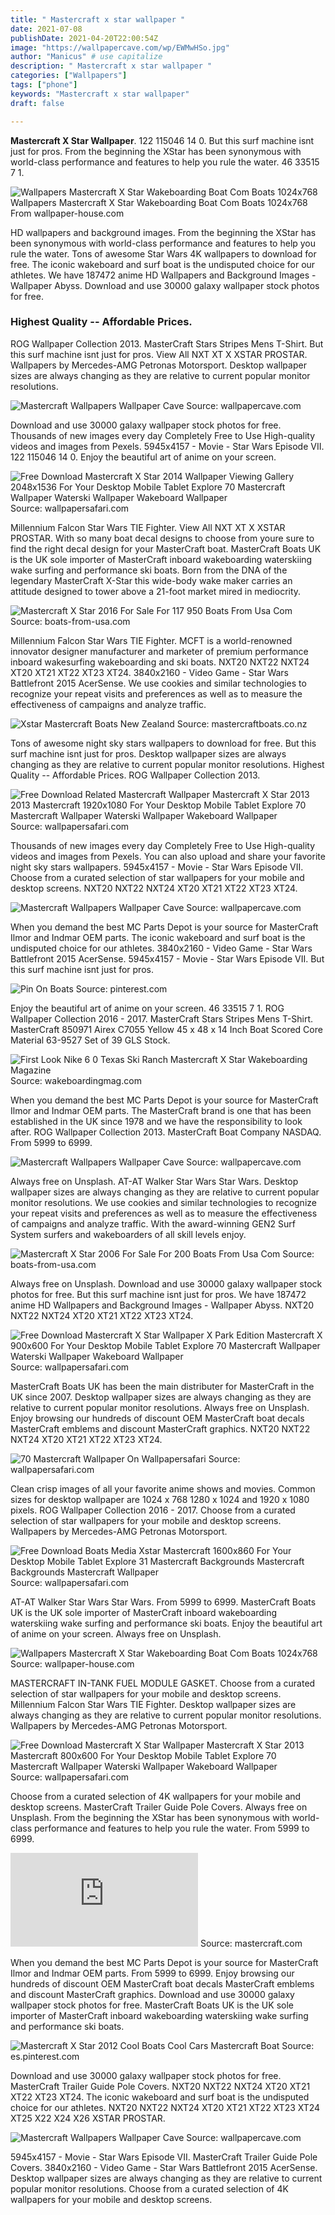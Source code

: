 ```yaml
---
title: " Mastercraft x star wallpaper "
date: 2021-07-08
publishDate: 2021-04-20T22:00:54Z
image: "https://wallpapercave.com/wp/EWMwHSo.jpg"
author: "Manicus" # use capitalize
description: " Mastercraft x star wallpaper "
categories: ["Wallpapers"]
tags: ["phone"]
keywords: "Mastercraft x star wallpaper"
draft: false

---
```



**Mastercraft X Star Wallpaper**. 122 115046 14 0. But this surf machine isnt just for pros. From the beginning the XStar has been synonymous with world-class performance and features to help you rule the water. 46 33515 7 1.

![Wallpapers Mastercraft X Star Wakeboarding Boat Com Boats 1024x768](https://wallpaper-house.com/data/out/8/wallpaper2you_250237.jpg "Wallpapers Mastercraft X Star Wakeboarding Boat Com Boats 1024x768")
Wallpapers Mastercraft X Star Wakeboarding Boat Com Boats 1024x768 From wallpaper-house.com


HD wallpapers and background images. From the beginning the XStar has been synonymous with world-class performance and features to help you rule the water. Tons of awesome Star Wars 4K wallpapers to download for free. The iconic wakeboard and surf boat is the undisputed choice for our athletes. We have 187472 anime HD Wallpapers and Background Images - Wallpaper Abyss. Download and use 30000 galaxy wallpaper stock photos for free.

### Highest Quality -- Affordable Prices.

ROG Wallpaper Collection 2013. MasterCraft Stars Stripes Mens T-Shirt. But this surf machine isnt just for pros. View All NXT XT X XSTAR PROSTAR. Wallpapers by Mercedes-AMG Petronas Motorsport. Desktop wallpaper sizes are always changing as they are relative to current popular monitor resolutions.


![Mastercraft Wallpapers Wallpaper Cave](https://wallpapercave.com/wp/mB0YxzK.jpg "Mastercraft Wallpapers Wallpaper Cave")
Source: wallpapercave.com

Download and use 30000 galaxy wallpaper stock photos for free. Thousands of new images every day Completely Free to Use High-quality videos and images from Pexels. 5945x4157 - Movie - Star Wars Episode VII. 122 115046 14 0. Enjoy the beautiful art of anime on your screen.

![Free Download Mastercraft X Star 2014 Wallpaper Viewing Gallery 2048x1536 For Your Desktop Mobile Tablet Explore 70 Mastercraft Wallpaper Waterski Wallpaper Wakeboard Wallpaper](https://cdn.wallpapersafari.com/88/16/I7O6bi.jpg "Free Download Mastercraft X Star 2014 Wallpaper Viewing Gallery 2048x1536 For Your Desktop Mobile Tablet Explore 70 Mastercraft Wallpaper Waterski Wallpaper Wakeboard Wallpaper")
Source: wallpapersafari.com

Millennium Falcon Star Wars TIE Fighter. View All NXT XT X XSTAR PROSTAR. With so many boat decal designs to choose from youre sure to find the right decal design for your MasterCraft boat. MasterCraft Boats UK is the UK sole importer of MasterCraft inboard wakeboarding waterskiing wake surfing and performance ski boats. Born from the DNA of the legendary MasterCraft X-Star this wide-body wake maker carries an attitude designed to tower above a 21-foot market mired in mediocrity.

![Mastercraft X Star 2016 For Sale For 117 950 Boats From Usa Com](https://boats-from-usa.com/sites/default/files/boats/mastercraft/88037/mastercraft-x-star-985634.jpg "Mastercraft X Star 2016 For Sale For 117 950 Boats From Usa Com")
Source: boats-from-usa.com

Millennium Falcon Star Wars TIE Fighter. MCFT is a world-renowned innovator designer manufacturer and marketer of premium performance inboard wakesurfing wakeboarding and ski boats. NXT20 NXT22 NXT24 XT20 XT21 XT22 XT23 XT24. 3840x2160 - Video Game - Star Wars Battlefront 2015 AcerSense. We use cookies and similar technologies to recognize your repeat visits and preferences as well as to measure the effectiveness of campaigns and analyze traffic.

![Xstar Mastercraft Boats New Zealand](https://www.mastercraftboats.co.nz/wp-content/uploads/2010/01/xstar_7-1.jpg "Xstar Mastercraft Boats New Zealand")
Source: mastercraftboats.co.nz

Tons of awesome night sky stars wallpapers to download for free. But this surf machine isnt just for pros. Desktop wallpaper sizes are always changing as they are relative to current popular monitor resolutions. Highest Quality -- Affordable Prices. ROG Wallpaper Collection 2013.

![Free Download Related Mastercraft Wallpaper Mastercraft X Star 2013 2013 Mastercraft 1920x1080 For Your Desktop Mobile Tablet Explore 70 Mastercraft Wallpaper Waterski Wallpaper Wakeboard Wallpaper](https://cdn.wallpapersafari.com/94/48/7AeyK0.jpg "Free Download Related Mastercraft Wallpaper Mastercraft X Star 2013 2013 Mastercraft 1920x1080 For Your Desktop Mobile Tablet Explore 70 Mastercraft Wallpaper Waterski Wallpaper Wakeboard Wallpaper")
Source: wallpapersafari.com

Thousands of new images every day Completely Free to Use High-quality videos and images from Pexels. You can also upload and share your favorite night sky stars wallpapers. 5945x4157 - Movie - Star Wars Episode VII. Choose from a curated selection of star wallpapers for your mobile and desktop screens. NXT20 NXT22 NXT24 XT20 XT21 XT22 XT23 XT24.

![Mastercraft Wallpapers Wallpaper Cave](https://wallpapercave.com/wp/ubxOOkK.jpg "Mastercraft Wallpapers Wallpaper Cave")
Source: wallpapercave.com

When you demand the best MC Parts Depot is your source for MasterCraft Ilmor and Indmar OEM parts. The iconic wakeboard and surf boat is the undisputed choice for our athletes. 3840x2160 - Video Game - Star Wars Battlefront 2015 AcerSense. 5945x4157 - Movie - Star Wars Episode VII. But this surf machine isnt just for pros.

![Pin On Boats](https://i.pinimg.com/originals/ae/7b/51/ae7b51661df37fed43672b546ef56c34.jpg "Pin On Boats")
Source: pinterest.com

Enjoy the beautiful art of anime on your screen. 46 33515 7 1. ROG Wallpaper Collection 2016 - 2017. MasterCraft Stars Stripes Mens T-Shirt. MasterCraft 850971 Airex C7055 Yellow 45 x 48 x 14 Inch Boat Scored Core Material 63-9527 Set of 39 GLS Stock.

![First Look Nike 6 0 Texas Ski Ranch Mastercraft X Star Wakeboarding Magazine](https://www.wakeboardingmag.com/resizer/idGfRua9MCERsK40NOtU76gDckU=/616x0/smart/arc-anglerfish-arc2-prod-bonnier.s3.amazonaws.com/public/HV6H3I3O2VG7GDSURGS64QJWI4.jpg "First Look Nike 6 0 Texas Ski Ranch Mastercraft X Star Wakeboarding Magazine")
Source: wakeboardingmag.com

When you demand the best MC Parts Depot is your source for MasterCraft Ilmor and Indmar OEM parts. The MasterCraft brand is one that has been established in the UK since 1978 and we have the responsibility to look after. ROG Wallpaper Collection 2013. MasterCraft Boat Company NASDAQ. From 5999 to 6999.

![Mastercraft Wallpapers Wallpaper Cave](https://wallpapercave.com/wp/u6t489I.jpg "Mastercraft Wallpapers Wallpaper Cave")
Source: wallpapercave.com

Always free on Unsplash. AT-AT Walker Star Wars Star Wars. Desktop wallpaper sizes are always changing as they are relative to current popular monitor resolutions. We use cookies and similar technologies to recognize your repeat visits and preferences as well as to measure the effectiveness of campaigns and analyze traffic. With the award-winning GEN2 Surf System surfers and wakeboarders of all skill levels enjoy.

![Mastercraft X Star 2006 For Sale For 200 Boats From Usa Com](https://boats-from-usa.com/sites/default/files/boats/mastercraft/108988/mastercraft-x-star-1233220.jpg "Mastercraft X Star 2006 For Sale For 200 Boats From Usa Com")
Source: boats-from-usa.com

Always free on Unsplash. Download and use 30000 galaxy wallpaper stock photos for free. But this surf machine isnt just for pros. We have 187472 anime HD Wallpapers and Background Images - Wallpaper Abyss. NXT20 NXT22 NXT24 XT20 XT21 XT22 XT23 XT24.

![Free Download Mastercraft X Star Wallpaper X Park Edition Mastercraft X 900x600 For Your Desktop Mobile Tablet Explore 70 Mastercraft Wallpaper Waterski Wallpaper Wakeboard Wallpaper](https://img.wallpapersafari.com/desktop/728/410/38/18/Z0QpPG.jpg "Free Download Mastercraft X Star Wallpaper X Park Edition Mastercraft X 900x600 For Your Desktop Mobile Tablet Explore 70 Mastercraft Wallpaper Waterski Wallpaper Wakeboard Wallpaper")
Source: wallpapersafari.com

MasterCraft Boats UK has been the main distributer for MasterCraft in the UK since 2007. Desktop wallpaper sizes are always changing as they are relative to current popular monitor resolutions. Always free on Unsplash. Enjoy browsing our hundreds of discount OEM MasterCraft boat decals MasterCraft emblems and discount MasterCraft graphics. NXT20 NXT22 NXT24 XT20 XT21 XT22 XT23 XT24.

![70 Mastercraft Wallpaper On Wallpapersafari](https://cdn.wallpapersafari.com/9/78/aoxKmS.jpg "70 Mastercraft Wallpaper On Wallpapersafari")
Source: wallpapersafari.com

Clean crisp images of all your favorite anime shows and movies. Common sizes for desktop wallpaper are 1024 x 768 1280 x 1024 and 1920 x 1080 pixels. ROG Wallpaper Collection 2016 - 2017. Choose from a curated selection of star wallpapers for your mobile and desktop screens. Wallpapers by Mercedes-AMG Petronas Motorsport.

![Free Download Boats Media Xstar Mastercraft 1600x860 For Your Desktop Mobile Tablet Explore 31 Mastercraft Backgrounds Mastercraft Backgrounds Mastercraft Wallpaper](https://cdn.wallpapersafari.com/16/88/AlaVJi.jpg "Free Download Boats Media Xstar Mastercraft 1600x860 For Your Desktop Mobile Tablet Explore 31 Mastercraft Backgrounds Mastercraft Backgrounds Mastercraft Wallpaper")
Source: wallpapersafari.com

AT-AT Walker Star Wars Star Wars. From 5999 to 6999. MasterCraft Boats UK is the UK sole importer of MasterCraft inboard wakeboarding waterskiing wake surfing and performance ski boats. Enjoy the beautiful art of anime on your screen. Always free on Unsplash.

![Wallpapers Mastercraft X Star Wakeboarding Boat Com Boats 1024x768](https://wallpaper-house.com/data/out/8/wallpaper2you_250237.jpg "Wallpapers Mastercraft X Star Wakeboarding Boat Com Boats 1024x768")
Source: wallpaper-house.com

MASTERCRAFT IN-TANK FUEL MODULE GASKET. Choose from a curated selection of star wallpapers for your mobile and desktop screens. Millennium Falcon Star Wars TIE Fighter. Desktop wallpaper sizes are always changing as they are relative to current popular monitor resolutions. Wallpapers by Mercedes-AMG Petronas Motorsport.

![Free Download Mastercraft X Star Wallpaper Mastercraft X Star 2013 Mastercraft 800x600 For Your Desktop Mobile Tablet Explore 70 Mastercraft Wallpaper Waterski Wallpaper Wakeboard Wallpaper](https://img.wallpapersafari.com/desktop/800/450/7/53/wj1CQt.jpg "Free Download Mastercraft X Star Wallpaper Mastercraft X Star 2013 Mastercraft 800x600 For Your Desktop Mobile Tablet Explore 70 Mastercraft Wallpaper Waterski Wallpaper Wakeboard Wallpaper")
Source: wallpapersafari.com

Choose from a curated selection of 4K wallpapers for your mobile and desktop screens. MasterCraft Trailer Guide Pole Covers. Always free on Unsplash. From the beginning the XStar has been synonymous with world-class performance and features to help you rule the water. From 5999 to 6999.

![Iphone Wallpaper Teamtalk](https://teamtalk.mastercraft.com/attachment.php?attachmentid=84578&amp;stc=1&amp;d=1348264995 "Iphone Wallpaper Teamtalk")
Source: mastercraft.com

When you demand the best MC Parts Depot is your source for MasterCraft Ilmor and Indmar OEM parts. From 5999 to 6999. Enjoy browsing our hundreds of discount OEM MasterCraft boat decals MasterCraft emblems and discount MasterCraft graphics. Download and use 30000 galaxy wallpaper stock photos for free. MasterCraft Boats UK is the UK sole importer of MasterCraft inboard wakeboarding waterskiing wake surfing and performance ski boats.

![Mastercraft X Star 2012 Cool Boats Cool Cars Mastercraft Boat](https://i.pinimg.com/originals/ff/8a/50/ff8a5001c5182aa9475b8649b63dd8b6.jpg "Mastercraft X Star 2012 Cool Boats Cool Cars Mastercraft Boat")
Source: es.pinterest.com

Download and use 30000 galaxy wallpaper stock photos for free. MasterCraft Trailer Guide Pole Covers. NXT20 NXT22 NXT24 XT20 XT21 XT22 XT23 XT24. The iconic wakeboard and surf boat is the undisputed choice for our athletes. NXT20 NXT22 NXT24 XT20 XT21 XT22 XT23 XT24 XT25 X22 X24 X26 XSTAR PROSTAR.

![Mastercraft Wallpapers Wallpaper Cave](https://wallpapercave.com/wp/EWMwHSo.jpg "Mastercraft Wallpapers Wallpaper Cave")
Source: wallpapercave.com

5945x4157 - Movie - Star Wars Episode VII. MasterCraft Trailer Guide Pole Covers. 3840x2160 - Video Game - Star Wars Battlefront 2015 AcerSense. Desktop wallpaper sizes are always changing as they are relative to current popular monitor resolutions. Choose from a curated selection of 4K wallpapers for your mobile and desktop screens.

